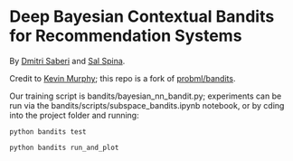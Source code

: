# Deep Bayesian Contextual Bandits for Recommendation Systems

By [Dmitri Saberi](http://github.com/dmitrisaberi) and [Sal Spina](https://github.com/salrspina).

Credit to [Kevin Murphy](https://github.com/murphyk); this repo is a fork of [probml/bandits](https://github.com/probml/bandits).

Our training script is bandits/bayesian_nn_bandit.py; experiments can be run via the bandits/scripts/subspace_bandits.ipynb notebook, or by cding into the project folder and running:

```
python bandits test

python bandits run_and_plot
```
